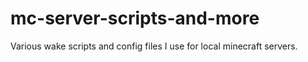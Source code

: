 # mc-server-scripts-and-more
Various wake scripts and config files I use for local minecraft servers.

